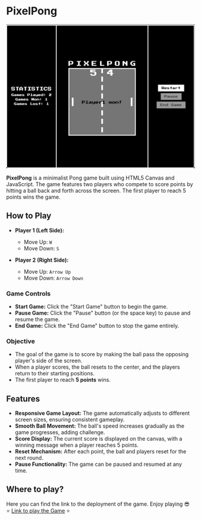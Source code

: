 # PixelPong

![Screenshot](./images/reference.png)


**PixelPong** is a minimalist Pong game built using HTML5 Canvas and JavaScript. The game features two players who compete to score points by hitting a ball back and forth across the screen. The first player to reach 5 points wins the game.

## How to Play

- **Player 1 (Left Side):**
  - Move Up: `W`
  - Move Down: `S`

- **Player 2 (Right Side):**
  - Move Up: `Arrow Up`
  - Move Down: `Arrow Down`

### Game Controls
- **Start Game:** Click the "Start Game" button to begin the game.
- **Pause Game:** Click the "Pause" button (or the space key) to pause and resume the game.
- **End Game:** Click the "End Game" button to stop the game entirely.

### Objective
- The goal of the game is to score by making the ball pass the opposing player's side of the screen.
- When a player scores, the ball resets to the center, and the players return to their starting positions.
- The first player to reach **5 points** wins.

## Features
- **Responsive Game Layout:** The game automatically adjusts to different screen sizes, ensuring consistent gameplay.
- **Smooth Ball Movement:** The ball's speed increases gradually as the game progresses, adding challenge.
- **Score Display:** The current score is displayed on the canvas, with a winning message when a player reaches 5 points.
- **Reset Mechanism:** After each point, the ball and players reset for the next round.
- **Pause Functionality:** The game can be paused and resumed at any time.

## Where to play?
Here you can find the link to the deployment of the game. Enjoy playing 😎   
⭐ [Link to play the Game](https://breffjaun.github.io/PixelPong/) ⭐

